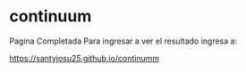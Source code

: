 # continuum

Pagina Completada 
Para ingresar a ver el resultado ingresa a:

https://santyjosu25.github.io/continumm
